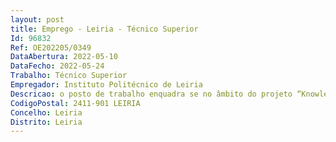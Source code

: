 ```yaml
--- 
layout: post
title: Emprego - Leiria - Técnico Superior
Id: 96832
Ref: OE202205/0349
DataAbertura: 2022-05-10
DataFecho: 2022-05-24
Trabalho: Técnico Superior
Empregador: Instituto Politécnico de Leiria
Descricao: o posto de trabalho enquadra se no âmbito do projeto “Knowledge Circle”, financiado pelo Programa Operacional Competitividade e Internacionalização (Sistema de Incentivos a Ações Coletivas) e liderado pelo Politécnico de Leiria. Respondendo diretamente ao Diretor do Centro de Partilha e Valorização do Conhecimento, em articulação com a Coordenadora do projeto, o técnico superior a contratar terá a responsabilidade de apoiar na produção de conteúdos gráficos, para suportes de comunicação digital e física, destinados à promoção e divulgação das atividades de transferência de tecnologia e conhecimento previstas no projeto, bem como dos seus resultados.
CodigoPostal: 2411-901 LEIRIA
Concelho: Leiria
Distrito: Leiria
--- 
```

